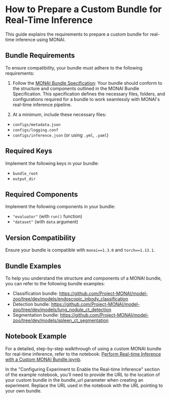 # How to Prepare a Custom Bundle for Real-Time Inference

This guide explains the requirements to prepare a custom bundle for real-time inference using MONAI.

## Bundle Requirements

To ensure compatibility, your bundle must adhere to the following requirements:

1. Follow the [MONAI Bundle Specification](https://docs.monai.io/en/latest/mb_specification.html): Your bundle should conform to the structure and components outlined in the MONAI Bundle Specification. This specification defines the necessary files, folders, and configurations required for a bundle to work seamlessly with MONAI's real-time inference pipeline.

2. At a minimum, include these necessary files:

- `configs/metadata.json`
- `configs/logging.conf`
- `configs/inference.json` (or using `.yml`, `.yaml`)

## Required Keys

Implement the following keys in your bundle:

- `bundle_root`
- `output_dir`

## Required Components

Implement the following components in your bundle:

- `"evaluator"` (with `run()` function)
- `"dataset"` (with `data` argument)

## Version Compatibility

Ensure your bundle is compatible with `monai==1.3.0` and `torch==1.13.1`.

## Bundle Examples

To help you understand the structure and components of a MONAI bundle, you can refer to the following bundle examples:

- Classification bundle: https://github.com/Project-MONAI/model-zoo/tree/dev/models/endoscopic_inbody_classification
- Detection bundle: https://github.com/Project-MONAI/model-zoo/tree/dev/models/lung_nodule_ct_detection
- Segmentation bundle: https://github.com/Project-MONAI/model-zoo/tree/dev/models/spleen_ct_segmentation

## Notebook Example

For a detailed, step-by-step walkthrough of using a custom MONAI bundle for real-time inference, refer to the notebook:
[Perform Real-time Inference with a Custom MONAI Bundle.ipynb](../../notebooks/Perform%20Real-time%20Inference%20with%20a%20Custom%20MONAI%20Bundle.ipynb).

In the "Configuring Experiment to Enable the Real-time Inference" section of the example notebook, you'll need to provide the URL to the location of your custom bundle in the bundle_url parameter when creating an experiment. Replace the URL used in the notebook with the URL pointing to your own bundle.
